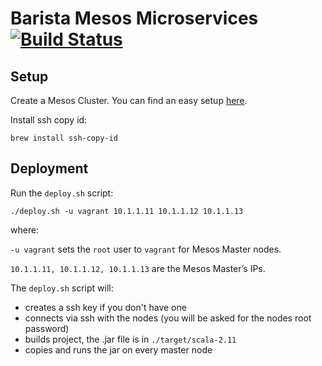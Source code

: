 # Barista Mesos Microservices [![Build Status](https://travis-ci.org/victorursan/barista-mesos-microservices.svg?branch=master)](https://travis-ci.org/victorursan/barista-mesos-microservices)
## Setup
Create a Mesos Cluster. You can find an easy setup [here](https://github.com/victorursan/mesos-cluster-ansible).

Install ssh copy id:
```
brew install ssh-copy-id
```

## Deployment
Run the `deploy.sh` script:

```
./deploy.sh -u vagrant 10.1.1.11 10.1.1.12 10.1.1.13
```

where:

`-u vagrant` sets the `root` user to `vagrant` for Mesos Master nodes.

`10.1.1.11, 10.1.1.12, 10.1.1.13` are the Mesos Master’s IPs.

The `deploy.sh` script will:
  - creates a ssh key if you don't have one
  - connects via ssh with the nodes (you will be asked for the nodes root password)
  - builds project, the .jar file is in `./target/scala-2.11`
  - copies and runs the jar on every master node
